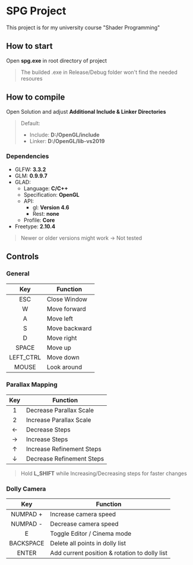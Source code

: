 # SPG Project

This project is for my university course "Shader Programming"

## How to start

Open **spg.exe** in root directory of project

> The builded .exe in Release/Debug folder won't find the needed resoures

## How to compile
Open Solution and adjust **Additional Include & Linker Directories**
> Default:
> * Include: **D:/OpenGL/include**
> * Linker: **D:/OpenGL/lib-vs2019**

### Dependencies
* GLFW: **3.3.2**
* GLM: **0.9.9.7**
* GLAD:
    * Language: **C/C++**
    * Specification: **OpenGL**
    * API:
        * gl: **Version 4.6**
        * Rest: **none**
    * Profile: **Core**
* Freetype: **2.10.4**
> Newer or older versions might work -> Not tested

## Controls

### General
|    Key    | Function      |
| :-------: | ------------- |
|    ESC    | Close Window  |
|     W     | Move forward  |
|     A     | Move left     |
|     S     | Move backward |
|     D     | Move right    |
|   SPACE   | Move up       |
| LEFT_CTRL | Move down     |
|   MOUSE   | Look around   |

### Parallax Mapping
|  Key   | Function                  |
| :----: | ------------------------- |
|   1    | Decrease Parallax Scale   |
|   2    | Increase Parallax Scale   |
| &larr; | Decrease Steps            |
| &rarr; | Increase Steps            |
| &uarr; | Increase Refinement Steps |
| &darr; | Decrease Refinement Steps |

> Hold **L_SHIFT** while Increasing/Decreasing steps for faster changes

### Dolly Camera
|    Key    | Function                                      |
| :-------: | --------------------------------------------- |
| NUMPAD +  | Increase camera speed                         |
| NUMPAD -  | Decrease camera speed                         |
|     E     | Toggle Editor / Cinema mode                   |
| BACKSPACE | Delete all points in dolly list               |
|   ENTER   | Add current position & rotation to dolly list |
